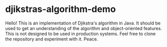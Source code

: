 # djikstras-algorithm-demo
Hello!
This is an implementation of Djikstra's algorithm in Java.
It should be used to get an understanding of the algorithm and object-oriented features.
This is not designed to be used in production systems.
Feel free to clone the repository and experiment with it.
Peace.
